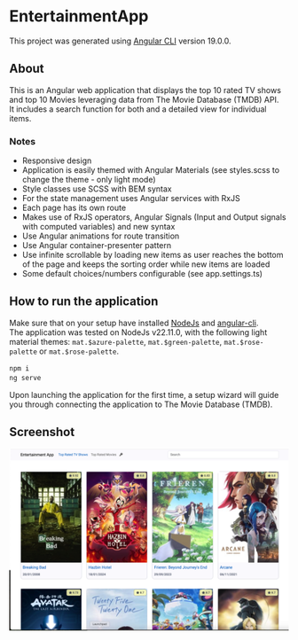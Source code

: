 # EntertainmentApp

This project was generated using [Angular CLI](https://github.com/angular/angular-cli) version 19.0.0.

## About
This is an Angular web application that displays the top 10 rated TV shows and top 10 Movies leveraging data from The Movie Database (TMDB) API. <br />It includes a search function for both and a detailed view for individual items.
### Notes
- Responsive design
- Application is easily themed with Angular Materials (see styles.scss to change the theme - only light mode)
- Style classes use SCSS with BEM syntax
- For the state management uses Angular services with RxJS
- Each page has its own route
- Makes use of RxJS operators, Angular Signals (Input and Output signals with
  computed variables) and new syntax
- Use Angular animations for route transition
- Use Angular container-presenter pattern
- Use infinite scrollable by loading new items as user reaches the bottom of the page and keeps the sorting order while new items are
  loaded
- Some default choices/numbers configurable (see app.settings.ts)

## How to run the application
Make sure that on your setup have installed [NodeJs](https://nodejs.org/en/download/package-manager) and [angular-cli](https://angular.dev/tools/cli/setup-local).<br >
The application was tested on NodeJs v22.11.0, with the following light material themes: `mat.$azure-palette`, `mat.$green-palette`, `mat.$rose-palette` or `mat.$rose-palette`.

```bash
npm i
ng serve
```
Upon launching the application for the first time, a setup wizard will guide you through connecting the application to The Movie Database (TMDB). 

## Screenshot
![Screenshot main application](assets/screenshot-main-app.png)
